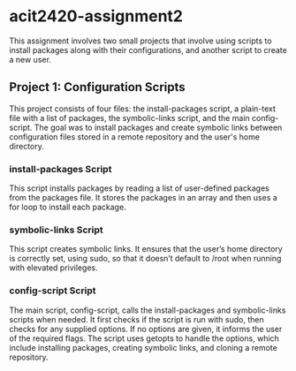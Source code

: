 # acit2420-assignment2

This assignment involves two small projects that involve using scripts to install packages along with their configurations, and another script to create a new user.

## Project 1: Configuration Scripts

This project consists of four files: the install-packages script, a plain-text file with a list of packages, the symbolic-links script, and the main config-script. The goal was to install packages and create symbolic links between configuration files stored in a remote repository and the user's home directory.

### install-packages Script
This script installs packages by reading a list of user-defined packages from the packages file. It stores the packages in an array and then uses a for loop to install each package.

### symbolic-links Script
This script creates symbolic links. It ensures that the user’s home directory is correctly set, using sudo, so that it doesn’t default to /root when running with elevated privileges.

### config-script Script
The main script, config-script, calls the install-packages and symbolic-links scripts when needed. It first checks if the script is run with sudo, then checks for any supplied options. If no options are given, it informs the user of the required flags. The script uses getopts to handle the options, which include installing packages, creating symbolic links, and cloning a remote repository.
